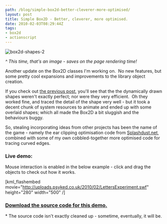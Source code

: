 ```yaml
---
path: /blog/simple-box2d-better-cleverer-more-optimised/
layout: post
title: Simple Box2D - Better, cleverer, more optimised.
date: 2010-02-03T08:29:44Z
tags:
- box2d
- actionscript
---
```


![](http://uploads.psyked.co.uk/2010/02/box2d-shapes-2.jpg "box2d-shapes-2")

_^ This time, that's an image - saves on the page rendering time!_

Another update on the Box2D classes I'm working on.  No new features, but some pretty cool expansions and improvements to the library object creation.

If you check out [the previous post](http://www.psyked.co.uk/box2d/demo-source-simple-box2d-with-curved-edges.htm), you'll see that the the dynamically drawn shapes weren't exactly perfect; nor were they very efficient.  Oh they worked fine, and traced the detail of the shape very well - but it took a decent chunk of system resources to animate and ended up with some overlaid shapes; which all made the Box2D a bit sluggish and the behaviours buggy.

So, stealing incorporating ideas from other projects has been the name of the game - namely the ear clipping optimisation code from [Splashdust.net](http://www.splashdust.net/2009/10/box2d-mouse-drawing-now-with-ear-clipping/), combined with some of my own cobbled-together more optimised code for tracing curved edges.

### Live demo:

Mouse interaction is enabled in the below example - click and drag the objects to check out how it works.

\[kml_flashembed movie="http://uploads.psyked.co.uk/2010/02/LettersExperiment.swf" height="280" width="500" /\]

### [Download the source code for this demo.](http://uploads.psyked.co.uk/2010/02/simplebox2d_demo_100202.zip)

\* The source code isn't exactly cleaned up - sometime, eventually, it will be.